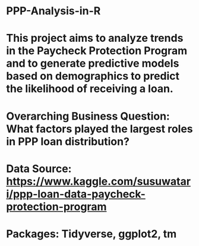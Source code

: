 # PPP-Analysis-in-R

# This project aims to analyze trends in the Paycheck Protection Program and to generate predictive models based on demographics to predict the likelihood of receiving a loan.

# Overarching Business Question: What factors played the largest roles in PPP loan distribution?

# Data Source: https://www.kaggle.com/susuwatari/ppp-loan-data-paycheck-protection-program

# Packages: Tidyverse, ggplot2, tm
